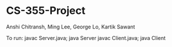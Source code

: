 # CS-355-Project

Anshi Chitransh, Ming Lee, George Lo, Kartik Sawant

To run:
javac Server.java; java Server
javac Client.java; java Client